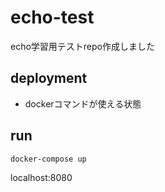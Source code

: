 # echo-test

echo学習用テストrepo作成しました

## deployment
- dockerコマンドが使える状態

## run

`docker-compose up`

localhost:8080
